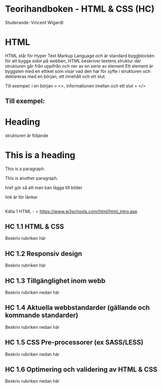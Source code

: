 # Teorihandboken - HTML & CSS (HC)
Studerande: Vincent Wigardt

# HTML
HTML står för Hyper Text Markup Language och är standard byggblocken för att bygga sidor på webben, HTML beskriver textens struktur där strukturen går från uppifrån och ner av en serie av element
Ett element är byggsten med en ettiket som visar vad den har för syfte i strukturen och deklareras med en början, ett innehåll och ett slut. 

Till exempel: i en början = <>, informationen imellan och ett slut = </> 

## Till exempel: <h1>Heading</h1>


 strukturen är följande

<html>
<head>
<title>Page Title</title>
</head>
<body>
<h1>This is a heading</h1>
<p>This is a paragraph.</p>
<p>This is another paragraph.</p>
</body>
</html>

href gör så att man kan lägga till bilder

link är för länkar


##


 








Källa 1 HTML - > https://www.w3schools.com/html/html_intro.asp

## HC 1.1 HTML & CSS
Beskriv rubriken här

## HC 1.2 Responsiv design
Beskriv rubriken här

## HC 1.3 Tillgänglighet inom webb
Beskriv rubriken nedan här

## HC 1.4 Aktuella webbstandarder (gällande och kommande standarder)
Beskriv rubriken nedan här

## HC 1.5 CSS Pre-processorer (ex SASS/LESS)
Beskriv rubriken nedan här

## HC 1.6 Optimering och validering av HTML & CSS
Beskriv rubriken nedan här
